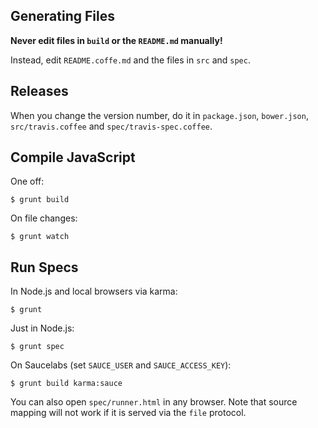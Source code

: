 ## Generating Files

**Never edit files in `build` or the `README.md` manually!**

Instead, edit `README.coffe.md` and the files in `src` and `spec`.

## Releases

When you change the version number, do it in `package.json`, `bower.json`, `src/travis.coffee` and `spec/travis-spec.coffee`.

## Compile JavaScript

One off:

    $ grunt build

On file changes:

    $ grunt watch

## Run Specs

In Node.js and local browsers via karma:

    $ grunt

Just in Node.js:

    $ grunt spec

On Saucelabs (set `SAUCE_USER` and `SAUCE_ACCESS_KEY`):

    $ grunt build karma:sauce

You can also open `spec/runner.html` in any browser. Note that source mapping will not work if it is served via the `file` protocol.
